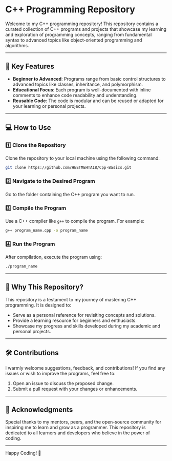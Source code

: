 # C++ Programming Repository

Welcome to my C++ programming repository! This repository contains a curated collection of C++ programs and projects that showcase my learning and exploration of programming concepts, ranging from fundamental syntax to advanced topics like object-oriented programming and algorithms.

---

## 🚀 Key Features

- **Beginner to Advanced**: Programs range from basic control structures to advanced topics like classes, inheritance, and polymorphism.
- **Educational Focus**: Each program is well-documented with inline comments to enhance code readability and understanding.
- **Reusable Code**: The code is modular and can be reused or adapted for your learning or personal projects.

---

## 💻 How to Use

### 1️⃣ Clone the Repository
Clone the repository to your local machine using the following command:
```bash
git clone https://github.com/HEETMEHTA18/Cpp-Basics.git
```

### 2️⃣ Navigate to the Desired Program
Go to the folder containing the C++ program you want to run.

### 3️⃣ Compile the Program
Use a C++ compiler like `g++` to compile the program. For example:
```bash
g++ program_name.cpp -o program_name
```

### 4️⃣ Run the Program
After compilation, execute the program using:
```bash
./program_name
```

---

## 🌟 Why This Repository?

This repository is a testament to my journey of mastering C++ programming. It is designed to:
- Serve as a personal reference for revisiting concepts and solutions.
- Provide a learning resource for beginners and enthusiasts.
- Showcase my progress and skills developed during my academic and personal projects.

---

## 🛠️ Contributions

I warmly welcome suggestions, feedback, and contributions! If you find any issues or wish to improve the programs, feel free to:
1. Open an issue to discuss the proposed change.
2. Submit a pull request with your changes or enhancements.



---

## 🤝 Acknowledgments
Special thanks to my mentors, peers, and the open-source community for inspiring me to learn and grow as a programmer. This repository is dedicated to all learners and developers who believe in the power of coding.

---

Happy Coding! 🎉
